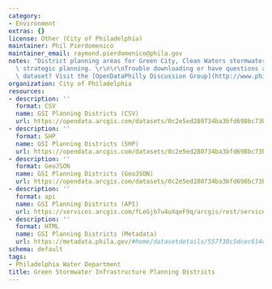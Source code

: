 ```yaml
---
category:
- Environment
extras: {}
license: Other (City of Philadelphia)
maintainer: Phil Pierdomenico
maintainer_email: raymond.pierdomenico@phila.gov
notes: "District planning areas for Green City, Clean Waters stormwater management\
  \ strategic planning. \r\n\r\nTrouble downloading or have questions about this City\
  \ dataset? Visit the [OpenDataPhilly Discussion Group](http://www.phila.gov/data/discuss/)"
organization: City of Philadelphia
resources:
- description: ''
  format: CSV
  name: GSI Planning Districts (CSV)
  url: https://opendata.arcgis.com/datasets/0c2e5ed280734ba3bfd698bc73b4fa94_0.csv
- description: ''
  format: SHP
  name: GSI Planning Districts (SHP)
  url: https://opendata.arcgis.com/datasets/0c2e5ed280734ba3bfd698bc73b4fa94_0.zip
- description: ''
  format: GeoJSON
  name: GSI Planning Districts (GeoJSON)
  url: https://opendata.arcgis.com/datasets/0c2e5ed280734ba3bfd698bc73b4fa94_0.geojson
- description: ''
  format: api
  name: GSI Planning Districts (API)
  url: https://services.arcgis.com/fLeGjb7u4uXqeF9q/arcgis/rest/services/GSI_Planning_Districts/FeatureServer/0/query?outFields=*&where=1%3D1
- description: ''
  format: HTML
  name: GSI Planning Districts (Metadata)
  url: https://metadata.phila.gov/#home/datasetdetails/557f30c5dcec614c29ce8b6c/representationdetails/603500035a6419001b751794/
schema: default
tags:
- Philadelphia Water Department
title: Green Stormwater Infrastructure Planning Districts
---
```

